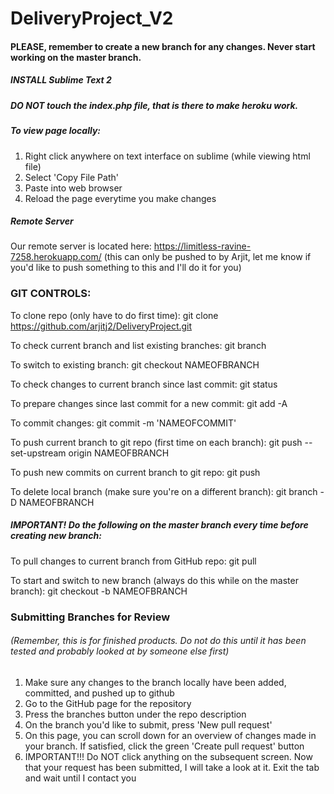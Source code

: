# DeliveryProject_V2
#### PLEASE, remember to create a new branch for any changes. Never start working on the master branch.
##### INSTALL Sublime Text 2
##### DO NOT touch the index.php file, that is there to make heroku work.

##### To view page locally:

1. Right click anywhere on text interface on sublime (while viewing html file)
2. Select 'Copy File Path'
3. Paste into web browser
4. Reload the page everytime you make changes

##### Remote Server
Our remote server is located here: https://limitless-ravine-7258.herokuapp.com/ (this can only be pushed to by Arjit, let me know if you'd like to push something to this and I'll do it for you)

### GIT CONTROLS:

To clone repo (only have to do first time): git clone https://github.com/arjitj2/DeliveryProject.git

To check current branch and list existing branches: git branch

To switch to existing branch: git checkout NAMEOFBRANCH

To check changes to current branch since last commit: git status

To prepare changes since last commit for a new commit: git add -A

To commit changes: git commit -m 'NAMEOFCOMMIT'

To push current branch to git repo (first time on each branch): git push --set-upstream origin NAMEOFBRANCH

To push new commits on current branch to git repo: git push

To delete local branch (make sure you're on a different branch): git branch -D NAMEOFBRANCH

##### IMPORTANT! Do the following on the master branch every time before creating new branch:
To pull changes to current branch from GitHub repo: git pull

To start and switch to new branch (always do this while on the master branch): git checkout -b NAMEOFBRANCH

### Submitting Branches for Review 
###### (Remember, this is for finished products. Do not do this until it has been tested and probably looked at by someone else first)

1. Make sure any changes to the branch locally have been added, committed, and pushed up to github
2. Go to the GitHub page for the repository
3. Press the branches button under the repo description
4. On the branch you'd like to submit, press 'New pull request'
5. On this page, you can scroll down for an overview of changes made in your branch. If satisfied, click the green 'Create pull request' button
6. IMPORTANT!!! Do NOT click anything on the subsequent screen. Now that your request has been submitted, I will take a look at it. Exit the tab and wait until I contact you
